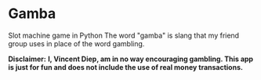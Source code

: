 # Gamba
Slot machine game in Python
The word "gamba" is slang that my friend group uses in place of the word gambling.

**Disclaimer:** 
**I, Vincent Diep, am in no way encouraging gambling. This app is just for fun and does not include the use of real money transactions.**

